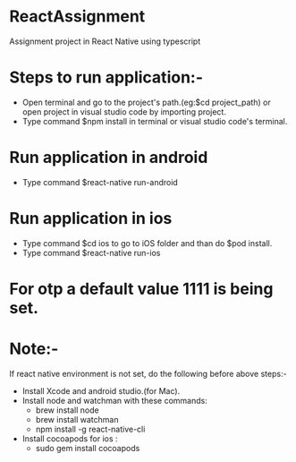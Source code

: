 # ReactAssignment

Assignment project in React Native using typescript

# Steps to run application:-

- Open terminal and go to the project's path.(eg:$cd project_path) or open project in visual studio code by importing project.
- Type command $npm install in terminal or visual studio code's terminal.

# Run application in android

- Type command $react-native run-android

# Run application in ios

- Type command $cd ios to go to iOS folder and than do $pod install.
- Type command $react-native run-ios
# For otp a default value 1111 is being set. 
# Note:-

If react native environment is not set, do the following before above steps:-

- Install Xcode and android studio.(for Mac).
- Install node and watchman with these commands:
  - brew install node
  - brew install watchman
  - npm install -g react-native-cli
- Install cocoapods for ios :
  - sudo gem install cocoapods
